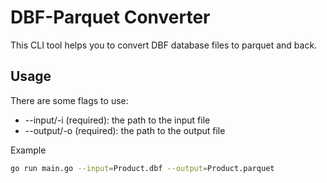 # DBF-Parquet Converter

This CLI tool helps you to convert DBF database files to parquet and back.

## Usage

There are some flags to use:

- --input/-i (required): the path to the input file
- --output/-o (required): the path to the output file

Example

```bash
go run main.go --input=Product.dbf --output=Product.parquet
```
